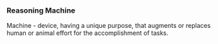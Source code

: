 ### Reasoning Machine
Machine - device, having a unique purpose, that augments or replaces human or animal effort for the accomplishment of tasks. 
